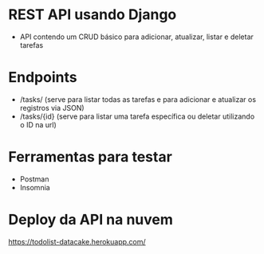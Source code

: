 # REST API usando Django

- API contendo um CRUD básico para adicionar, atualizar, listar e deletar tarefas

# Endpoints

- /tasks/ (serve para listar todas as tarefas e para adicionar e atualizar os registros via JSON)
- /tasks/{id} (serve para listar uma tarefa específica ou deletar utilizando o ID na url)

# Ferramentas para testar

- Postman
- Insomnia

# Deploy da API na nuvem

https://todolist-datacake.herokuapp.com/
